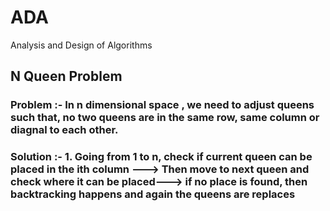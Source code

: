 # ADA
Analysis and Design of Algorithms

## N Queen Problem
### Problem :- In n dimensional space , we need to adjust queens such that, no two queens are in the same row, same column or diagnal to each other.

### Solution :- 1. Going from 1 to n, check if current queen can be placed in the ith column ---> Then move to next queen and check where it can be placed---> if no place is found, then backtracking happens and again the queens are replaces


